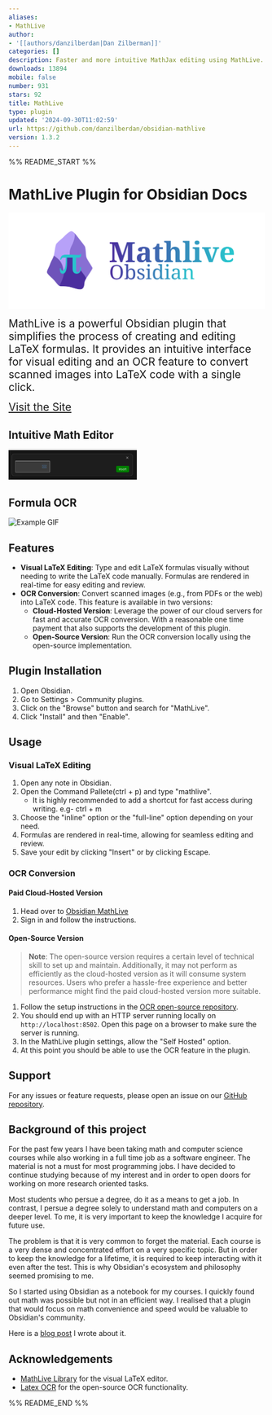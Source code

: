 ```yaml
---
aliases:
- MathLive
author:
- '[[authors/danzilberdan|Dan Zilberman]]'
categories: []
description: Faster and more intuitive MathJax editing using MathLive.
downloads: 13894
mobile: false
number: 931
stars: 92
title: MathLive
type: plugin
updated: '2024-09-30T11:02:59'
url: https://github.com/danzilberdan/obsidian-mathlive
version: 1.3.2
---
```


%% README_START %%

# MathLive Plugin for Obsidian Docs

![](https://raw.githubusercontent.com/danzilberdan/obsidian-mathlive/HEAD/banner.svg)

<span style="font-size:1.5em;">
MathLive is a powerful Obsidian plugin that simplifies the process of creating and editing LaTeX formulas. It provides an intuitive interface for visual editing and an OCR feature to convert scanned images into LaTeX code with a single click.
</span>


<a href="https://mathlive.danz.blog" style="font-size:1.5em;">Visit the Site</a>

## Intuitive Math Editor
<img src="https://raw.githubusercontent.com/danzilberdan/obsidian-mathlive/HEAD/example.gif" alt="Example GIF" width="50%">


## Formula OCR
<img src="https://raw.githubusercontent.com/danzilberdan/obsidian-mathlive/HEAD/ocr_example.gif" alt="Example GIF" width="50%">

## Features

- **Visual LaTeX Editing**: Type and edit LaTeX formulas visually without needing to write the LaTeX code manually. Formulas are rendered in real-time for easy editing and review.
- **OCR Conversion**: Convert scanned images (e.g., from PDFs or the web) into LaTeX code. This feature is available in two versions:
  - **Cloud-Hosted Version**: Leverage the power of our cloud servers for fast and accurate OCR conversion. With a reasonable one time payment that also supports the development of this plugin.
  - **Open-Source Version**: Run the OCR conversion locally using the open-source implementation.

## Plugin Installation

1. Open Obsidian.
2. Go to Settings > Community plugins.
3. Click on the "Browse" button and search for "MathLive".
4. Click "Install" and then "Enable".

## Usage

### Visual LaTeX Editing

1. Open any note in Obsidian.
2. Open the Command Pallete(ctrl + p) and type "mathlive".
    * It is highly recommended to add a shortcut for fast access during writing. e.g- ctrl + m
3. Choose the "inline" option or the "full-line" option depending on your need.
4. Formulas are rendered in real-time, allowing for seamless editing and review.
5. Save your edit by clicking "Insert" or by clicking Escape.

### OCR Conversion

#### Paid Cloud-Hosted Version

1. Head over to [Obsidian MathLive](https://mathlive.danz.blog)
2. Sign in and follow the instructions.

#### Open-Source Version

> **Note**: The open-source version requires a certain level of technical skill to set up and maintain. Additionally, it may not perform as efficiently as the cloud-hosted version as it will consume system resources. Users who prefer a hassle-free experience and better performance might find the paid cloud-hosted version more suitable.

1. Follow the setup instructions in the [OCR open-source repository](https://github.com/lukas-blecher/LaTeX-OCR).
2. You should end up with an HTTP server running locally on `http://localhost:8502`. Open this page on a browser to make sure the server is running.
3. In the MathLive plugin settings, allow the "Self Hosted" option.
4. At this point you should be able to use the OCR feature in the plugin.

## Support

For any issues or feature requests, please open an issue on our [GitHub repository](https://github.com/danzilberdan/obsidian-mathlive).

## Background of this project
For the past few years I have been taking math and computer science courses while also working in a full time job as a software engineer.
The material is not a must for most programming jobs. I have decided to continue studying because of my interest and in order to open doors for working on more research oriented tasks.

Most students who persue a degree, do it as a means to get a job. In contrast, I persue a degree solely to understand math and computers on a deeper level. To me, it is very important to keep the knowledge I acquire for future use.

The problem is that it is very common to forget the material. Each course is a very dense and concentrated effort on a very specific topic. But in order to keep the knowledge for a lifetime, it is required to keep interacting with it even after the test. This is why Obsidian's ecosystem and philosophy seemed promising to me.

So I started using Obsidian as a notebook for my courses. I quickly found out math was possible but not in an efficient way. I realised that a plugin that would focus on math convenience and speed would be valuable to Obsidian's community.

Here is a [blog post](https://danz.blog/math-in-obsidian/) I wrote about it.

## Acknowledgements

- [MathLive Library](https://github.com/arnog/mathlive) for the visual LaTeX editor.
- [Latex OCR](https://github.com/lukas-blecher/LaTeX-OCR) for the open-source OCR functionality.


%% README_END %%